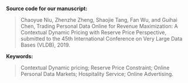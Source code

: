 **Source code for our manuscript:**

>Chaoyue Niu, Zhenzhe Zheng, Shaojie Tang, Fan Wu, and Guihai Chen, Trading Personal Data Online for Revenue Maximization: A Contextual Dynamic Pricing with Reserve Price Perspective, submitted to the 45th International Conference on Very Large Data Bases (VLDB), 2019.

**Keywords:**

>Contextual Dynamic pricing; Reserve Price Constraint; Online Personal Data Markets; Hospitality Service; Online Advertising.